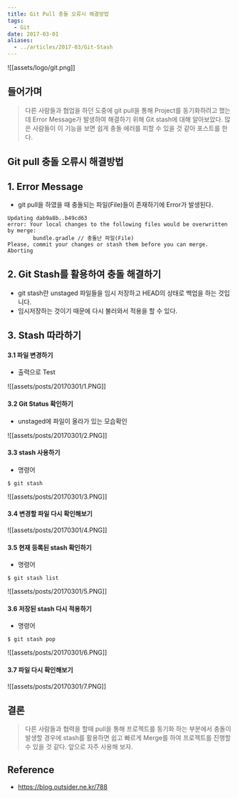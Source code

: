 ```yaml
---
title: Git Pull 충돌 오류시 해결방법
tags:
  - Git
date: 2017-03-01
aliases: 
  - ../articles/2017-03/Git-Stash
---
```


![[assets/logo/git.png]]

## 들어가며

> 다른 사람들과 협업을 하던 도중에 git pull을 통해 Project를 동기화하려고 했는데 Error Message가 발생하여 해결하기 위해 Git stash에 대해 알아보았다. 많은 사람들이 이 기능을 보면 쉽게 충돌 에러를 피할 수 있을 것 같아 포스트를 한다.

## Git pull 충돌 오류시 해결방법

## 1. Error Message

- git pull을 하였을 때 충돌되는 파일(File)들이 존재하기에 Error가 발생된다.

```shell
Updating dab9a8b..b49cd63
error: Your local changes to the following files would be overwritten by merge:
        bundle.gradle // 충돌난 파일(File)
Please, commit your changes or stash them before you can merge.
Aborting
```

## 2. Git Stash를 활용하여 충돌 해결하기
- git stash란 unstaged 파일들을 임시 저장하고 HEAD의 상태로 백업을 하는 것입니다.
- 임시저장하는 것이기 때문에 다시 불러와서 적용을 할 수 있다.

## 3. Stash 따라하기

#### 3.1 파일 변경하기
-  출력으로 Test

![[assets/posts/20170301/1.PNG]]

#### 3.2 Git Status 확인하기
- unstaged에 파일이 올라가 있는 모습확인

![[assets/posts/20170301/2.PNG]]

#### 3.3 stash 사용하기
- 명령어

```shell
$ git stash
```

![[assets/posts/20170301/3.PNG]]

#### 3.4 변경할 파일 다시 확인해보기

![[assets/posts/20170301/4.PNG]]

#### 3.5 현재 등록된 stash 확인하기
- 명령어

```shell
$ git stash list
```

![[assets/posts/20170301/5.PNG]]

#### 3.6 저장된 stash 다시 적용하기
- 명령어

```shell
$ git stash pop
```

![[assets/posts/20170301/6.PNG]]

#### 3.7 파일 다시 확인해보기

![[assets/posts/20170301/7.PNG]]


## 결론
> 다른 사람들과 협력을 할때 pull을 통해 프로젝트를 동기화 하는 부분에서 충돌이 발생할 경우에 stash를 활용하면 쉽고 빠르게 Merge를 하여 프로젝트를 진행할 수 있을 것 같다. 앞으로 자주 사용해 보자.


## Reference
- <https://blog.outsider.ne.kr/788>
